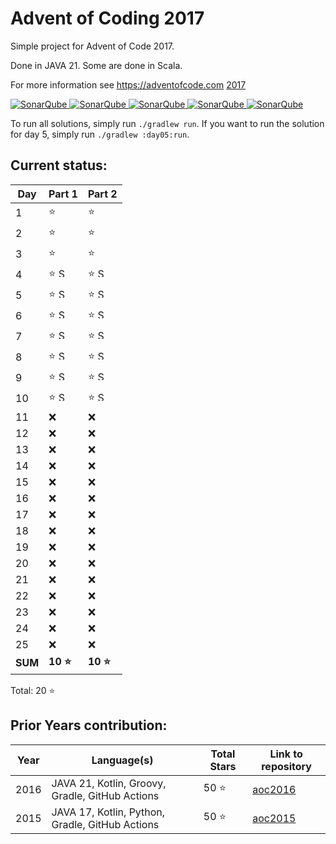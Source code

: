 # Advent of Coding 2017

Simple project for Advent of Code 2017.

Done in JAVA 21. Some are done in Scala.

For more information see https://adventofcode.com [2017](https://adventofcode.com/2017)

[![SonarQube](https://sonarcloud.io/api/project_badges/measure?project=de.havox_design.aoc2017%3Aadvent_of_code_2017&metric=alert_status "The current SonarQube analysis status")
![SonarQube](https://sonarcloud.io/api/project_badges/measure?project=de.havox_design.aoc2017%3Aadvent_of_code_2017&metric=coverage "The current coverage")
![SonarQube](https://sonarcloud.io/api/project_badges/measure?project=de.havox_design.aoc2017%3Aadvent_of_code_2017&metric=bugs "The current number of SonarQube bugs")
![SonarQube](https://sonarcloud.io/api/project_badges/measure?project=de.havox_design.aoc2017%3Aadvent_of_code_2017&metric=vulnerabilities "The current number of SonarQube vulnerabilities")
![SonarQube](https://sonarcloud.io/api/project_badges/measure?project=de.havox_design.aoc2017%3Aadvent_of_code_2017&metric=code_smells "The current number of SonarQube code smells")](https://sonarcloud.io/dashboard?id=de.havox_design.aoc2017%3Aadvent_of_code_2017)

To run all solutions, simply run `./gradlew run`. If you want to run the solution for day 5, simply run
`./gradlew :day05:run`.

## Current status:

| Day     | Part 1                                                                                                                   | Part 2                                                                                                                   |
|---------|--------------------------------------------------------------------------------------------------------------------------|--------------------------------------------------------------------------------------------------------------------------|
| 1       | ⭐                                                                                                                        | ⭐                                                                                                                        |
| 2       | ⭐                                                                                                                        | ⭐                                                                                                                        |
| 3       | ⭐                                                                                                                        | ⭐                                                                                                                        |
| 4       | ⭐ <img src="https://scalacenter.github.io/scala-advent-of-code/img/scala-icon.png" width="15" height="15" alt="Scala" /> | ⭐ <img src="https://scalacenter.github.io/scala-advent-of-code/img/scala-icon.png" width="15" height="15" alt="Scala" /> |
| 5       | ⭐ <img src="https://scalacenter.github.io/scala-advent-of-code/img/scala-icon.png" width="15" height="15" alt="Scala" /> | ⭐ <img src="https://scalacenter.github.io/scala-advent-of-code/img/scala-icon.png" width="15" height="15" alt="Scala" /> |
| 6       | ⭐ <img src="https://scalacenter.github.io/scala-advent-of-code/img/scala-icon.png" width="15" height="15" alt="Scala" /> | ⭐ <img src="https://scalacenter.github.io/scala-advent-of-code/img/scala-icon.png" width="15" height="15" alt="Scala" /> |
| 7       | ⭐ <img src="https://scalacenter.github.io/scala-advent-of-code/img/scala-icon.png" width="15" height="15" alt="Scala" /> | ⭐ <img src="https://scalacenter.github.io/scala-advent-of-code/img/scala-icon.png" width="15" height="15" alt="Scala" /> |
| 8       | ⭐ <img src="https://scalacenter.github.io/scala-advent-of-code/img/scala-icon.png" width="15" height="15" alt="Scala" /> | ⭐ <img src="https://scalacenter.github.io/scala-advent-of-code/img/scala-icon.png" width="15" height="15" alt="Scala" /> |
| 9       | ⭐ <img src="https://scalacenter.github.io/scala-advent-of-code/img/scala-icon.png" width="15" height="15" alt="Scala" /> | ⭐ <img src="https://scalacenter.github.io/scala-advent-of-code/img/scala-icon.png" width="15" height="15" alt="Scala" /> |
| 10      | ⭐ <img src="https://scalacenter.github.io/scala-advent-of-code/img/scala-icon.png" width="15" height="15" alt="Scala" /> | ⭐ <img src="https://scalacenter.github.io/scala-advent-of-code/img/scala-icon.png" width="15" height="15" alt="Scala" /> |
| 11      | ❌                                                                                                                        | ❌                                                                                                                        |
| 12      | ❌                                                                                                                        | ❌                                                                                                                        |
| 13      | ❌                                                                                                                        | ❌                                                                                                                        |
| 14      | ❌                                                                                                                        | ❌                                                                                                                        |
| 15      | ❌                                                                                                                        | ❌                                                                                                                        |
| 16      | ❌                                                                                                                        | ❌                                                                                                                        |
| 17      | ❌                                                                                                                        | ❌                                                                                                                        |
| 18      | ❌                                                                                                                        | ❌                                                                                                                        |
| 19      | ❌                                                                                                                        | ❌                                                                                                                        |
| 20      | ❌                                                                                                                        | ❌                                                                                                                        |
| 21      | ❌                                                                                                                        | ❌                                                                                                                        |
| 22      | ❌                                                                                                                        | ❌                                                                                                                        |
| 23      | ❌                                                                                                                        | ❌                                                                                                                        |
| 24      | ❌                                                                                                                        | ❌                                                                                                                        |
| 25      | ❌                                                                                                                        | ❌                                                                                                                        |
| **SUM** | **10 ⭐**                                                                                                                 | **10 ⭐**                                                                                                                 |

Total: 20 ⭐

## Prior Years contribution:
| Year | Language(s)                                     | Total Stars | Link to repository                                   |
|------|-------------------------------------------------|-------------|------------------------------------------------------|
| 2016 | JAVA 21, Kotlin, Groovy, Gradle, GitHub Actions | 50 ⭐        | [aoc2016](https://github.com/Gentleman1983/aoc2016)  |
| 2015 | JAVA 17, Kotlin, Python, Gradle, GitHub Actions | 50 ⭐        | [aoc2015](https://github.com/Gentleman1983/aoc2015)  |

